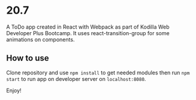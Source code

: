 # 20.7

A ToDo app created in React with Webpack as part of Kodilla Web Developer Plus Bootcamp. It uses react-transition-group for some animations on components.

## How to use 

Clone repository and use `npm install` to get needed modules then run `npm start` to run app on developer server on `localhost:8080`.

Enjoy!
